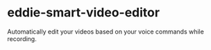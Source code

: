 # eddie-smart-video-editor
Automatically edit your videos based on your voice commands while recording. 
